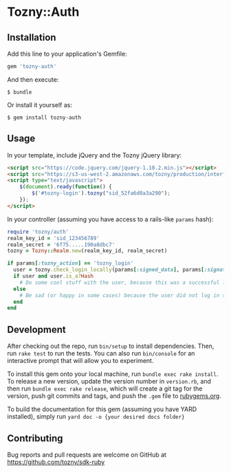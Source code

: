 # Tozny::Auth

## Installation

Add this line to your application's Gemfile:

```ruby
gem 'tozny-auth'
```

And then execute:

    $ bundle

Or install it yourself as:

    $ gem install tozny-auth

## Usage
In your template, include jQuery and the Tozny jQuery library:
```html
<script src="https://code.jquery.com/jquery-1.10.2.min.js"></script>
<script src="https://s3-us-west-2.amazonaws.com/tozny/production/interface/javascript/v2/jquery.tozny.js"></script>
<script type="text/javascript">
    $(document).ready(function() {
        $('#tozny-login').tozny("sid_52fa6d0a3a290");
    });
</script>
```

In your controller (assuming you have access to a rails-like `params` hash):
```ruby
require 'tozny/auth'
realm_key_id = 'sid_123456789'
realm_secret = '6f75.....190a8dbc7'
tozny = Tozny::Realm.new(realm_key_id, realm_secret)

if params[:tozny_action] == 'tozny_login'
  user = tozny.check_login_locally(params[:signed_data], params[:signature])
  if user and user.is_a?Hash
    # Do some cool stuff with the user, because this was a successful login.
  else
    # Be sad (or happy in some cases) because the user did not log in successfully.
  end
end
```

## Development

After checking out the repo, run `bin/setup` to install dependencies. Then, run `rake test` to run the tests. You can also run `bin/console` for an interactive prompt that will allow you to experiment.

To install this gem onto your local machine, run `bundle exec rake install`. To release a new version, update the version number in `version.rb`, and then run `bundle exec rake release`, which will create a git tag for the version, push git commits and tags, and push the `.gem` file to [rubygems.org](https://rubygems.org).

To build the documentation for this gem (assuming you have YARD installed), simply run `yard doc -o {your desired docs folder}`
## Contributing

Bug reports and pull requests are welcome on GitHub at https://github.com/tozny/sdk-ruby

